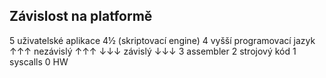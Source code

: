 
Závislost na platformě
----------------------
5   uživatelské aplikace
4½  (skriptovací engine)
4   vyšší programovací jazyk
    ↑↑↑ nezávislý ↑↑↑
    ↓↓↓ závislý ↓↓↓
3   assembler
2   strojový kód
1   syscalls
0   HW
